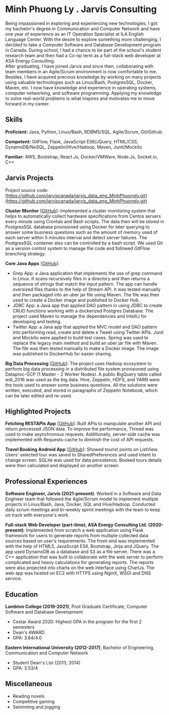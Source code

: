 # Minh Phuong Ly . Jarvis Consulting

Being impassioned in exploring and experiencing new technologies, I got my bachelor's degree in Communication and Computer Network and have one year of experience as an IT Operation Specialist at ILA English Language Center. With the desire to explore something more challenging, I decided to take a Computer Software and Database Development program in Canada. During school, I had a chance to be part of the school's student research team and then had a Co-op term as a full-stack web developer at ASA Energy Consulting.  
After graduating, I have joined Jarvis and since then, collaborating with team members in an Agile/Scrum environment is now comfortable to me. Besides, I have acquired precious knowledge by working on many projects using valuable technologies such as Linux/Bash, PostgresSQL, Docker, Maven, etc. I now have knowledge and experience in operating systems, computer networking, and software programming. Applying my knowledge to solve real-world problems is what inspires and motivates me to move forward in my career.

## Skills

**Proficient:** Java, Python, Linux/Bash, RDBMS/SQL, Agile/Scrum, Git/Github

**Competent:** GitFlow, Flask, JavaScript ES6/JQuery, HTML/CSS, DynamoDB/NoSQL, Zeppelin/Hive/Hadoop, Maven, Junit/Mockito

**Familiar:** AWS, Bootstrap, React.Js, Docker/VMWare, Node.Js, Socket.io, C++

## Jarvis Projects

Project source code: [https://github.com/jarviscanada/jarvis_data_eng_MinhPhuongly.git](https://github.com/jarviscanada/jarvis_data_eng_MinhPhuongly.git)


**Cluster Monitor** [[GitHub](https://github.com/jarviscanada/jarvis_data_eng_MinhPhuongly.git/tree/master/linux_sql)]: Implemented a cluster monitoring system that helps to automatically collect hardware specifications from Centos servers every minute using Crontab and Bash scripts. The data then will be stored in PostgresSQL database provisioned using Docker for later querying to answer some business questions such as the amount of memory used of each server within 5 minutes interval and detect server failures. The PostgresSQL container also can be controlled by a bash script. We used Git as a version control system to manage the code and followed GitFlow branching strategy.

**Core Java Apps** [[GitHub](https://github.com/jarviscanada/jarvis_data_eng_MinhPhuongly.git/tree/master/core_java)]:
      
  - Grep App: a Java application that implements the use of grep command in Linux. It scans recursively files in a directory and then returns a sequence of strings that match the input pattern. The app can handle oversized files thanks to the help of Stream API. It was tested manually and then packaged into an uber jar file using Maven. The file was then used to create a Docker image and published to Docker Hub.
  - JDBC App: a Java app that applied DAO pattern in using JDBC to create CRUD functions working with a dockerized Postgres Database. The project used Maven to manage the dependencies and IntelliJ for developing and testing.
  - Twitter App: a Java app that applied the MVC model and DAO pattern into performing read, create and delete a Tweet using Twitter APIs. Junit and Mockito were applied to build test cases. Spring was used to replace the legacy main method and build an uber jar file with Maven. The file was then tested manually to make a Docker image. The image was published to DockerHub for easier sharing.

**Big Data Processing** [[GitHub](https://github.com/jarviscanada/jarvis_data_eng_MinhPhuongly.git/tree/master/hadoop)]: The project uses Hadoop ecosystem to perform big data processing in a distributed file system provisioned using Dataproc-GCP (1 Master - 2 Worker Nodes). A public BigQuery table called wdi_2016 was used as the big data. Hive, Zeppelin, HDFS, and YARN were the tools used to answer some business questions. All the solutions were written, executed, and stored in paragraphs of Zeppelin Notebook, which can be later edited and re-used.


## Highlighted Projects
**Fetching RESTAPIs App** [[GitHub](https://github.com/minhphuong1994/fetch_API_flask.git)]: Built APIs to manipulate another API and return processed JSON data. To improve the performance, Thread was used to make asynchronous requests. Additionally, server-side cache was implemented with Requests-cache to diminish the cost of API requests.

**Travel Booking Android App** [[GitHub](https://github.com/minhphuong1994/TravelAgent_AndroidApp)]: Showed tourist points on ListView. Users' selected tour was saved to SharedPreferences and used Intent to change screen. SQLite was used for data persistence. Booked tours details were then calculated and displayed on another screen.


## Professional Experiences

**Software Engineer, Jarvis (2021-present)**: Worked in a Software and Data Engineer team that followed the Agile/Scrum model to implement multiple projects in Linux/Bash, Java, Docker, SQL and Hive/Hadoop. Conducted daily scrum meetings and bi-weekly sprint meetings with the team to keep on track with everyone's work.

**Full-stack Web Developer (part-time), ASA Energy Consulting Ltd. (2020-present)**: Implemented from scratch a web application using Flask framework for users to generate reports from multiple collected data sources based on user's requirements. The front-end was implemented with the help of HTML5, JavaScript ES6, Bootstrap, Jinja and JQuery. The app used DynamoDB as a database and S3 as a file server. There was a C++ application that was built to collaborate with the web server to perform complicated and heavy calculations for generating reports. The reports were also projected into charts on the web interface using ChartJs. The web app was hosted on EC2 with HTTPS using NginX, WSGI and DNS service.


## Education
**Lambton College (2019-2021)**, Post Graduate Certificate, Computer Software and Database Development
- Cestar Award 2020: Highest GPA in the program for the first 2 semesters
- Dean's AWARD
- GPA: 3.84/4.0

**Eastern International University (2012-2017)**, Bachelor of Engineering, Communication and Computer Network
- Student Dean's List (2013, 2014)
- GPA: 3.53/4


## Miscellaneous
- Reading novels
- Competitive gaming
- Swimming and jogging
